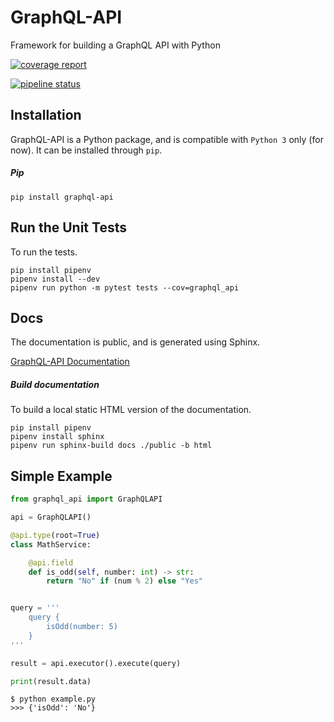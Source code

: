 # GraphQL-API
Framework for building a GraphQL API with Python

[![coverage report](https://gitlab.com/parob/graphql-api/badges/master/coverage.svg)](https://gitlab.com/parob/graphql-api/commits/master)

[![pipeline status](https://gitlab.com/parob/graphql-api/badges/master/pipeline.svg)](https://gitlab.com/parob/graphql-api/commits/master)

## Installation
GraphQL-API is a Python package, and is compatible with `Python 3` only (for now). It can be installed through `pip`.

##### Pip
```
pip install graphql-api
```

## Run the Unit Tests
To run the tests.
```
pip install pipenv
pipenv install --dev
pipenv run python -m pytest tests --cov=graphql_api
```

## Docs

The documentation is public, and is generated using Sphinx.

[GraphQL-API Documentation](http://parob.gitlab.io/graphql-api/)

##### Build documentation
To build a local static HTML version of the documentation.
```
pip install pipenv
pipenv install sphinx
pipenv run sphinx-build docs ./public -b html
```

## Simple Example
``` python
from graphql_api import GraphQLAPI

api = GraphQLAPI()

@api.type(root=True)
class MathService:

    @api.field
    def is_odd(self, number: int) -> str:
        return "No" if (num % 2) else "Yes"


query = '''
    query {
        isOdd(number: 5)
    }
'''

result = api.executor().execute(query)

print(result.data)
```

``` text
$ python example.py
>>> {'isOdd': 'No'}
```
